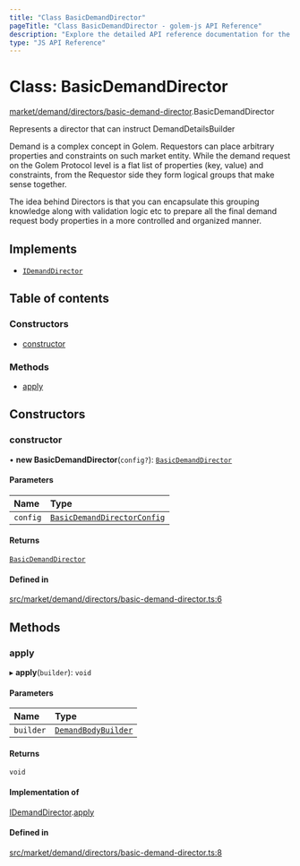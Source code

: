```yaml
---
title: "Class BasicDemandDirector"
pageTitle: "Class BasicDemandDirector - golem-js API Reference"
description: "Explore the detailed API reference documentation for the Class BasicDemandDirector within the golem-js SDK for the Golem Network."
type: "JS API Reference"
---
```

# Class: BasicDemandDirector

[market/demand/directors/basic-demand-director](../modules/market_demand_directors_basic_demand_director).BasicDemandDirector

Represents a director that can instruct DemandDetailsBuilder

Demand is a complex concept in Golem. Requestors can place arbitrary properties and constraints on such
market entity. While the demand request on the Golem Protocol level is a flat list of properties (key, value) and constraints,
from the Requestor side they form logical groups that make sense together.

The idea behind Directors is that you can encapsulate this grouping knowledge along with validation logic etc to prepare
all the final demand request body properties in a more controlled and organized manner.

## Implements

- [`IDemandDirector`](../interfaces/market_market_module.IDemandDirector)

## Table of contents

### Constructors

- [constructor](market_demand_directors_basic_demand_director.BasicDemandDirector#constructor)

### Methods

- [apply](market_demand_directors_basic_demand_director.BasicDemandDirector#apply)

## Constructors

### constructor

• **new BasicDemandDirector**(`config?`): [`BasicDemandDirector`](market_demand_directors_basic_demand_director.BasicDemandDirector)

#### Parameters

| Name | Type |
| :------ | :------ |
| `config` | [`BasicDemandDirectorConfig`](market_demand_directors_basic_demand_director_config.BasicDemandDirectorConfig) |

#### Returns

[`BasicDemandDirector`](market_demand_directors_basic_demand_director.BasicDemandDirector)

#### Defined in

[src/market/demand/directors/basic-demand-director.ts:6](https://github.com/golemfactory/golem-js/blob/570126bc/src/market/demand/directors/basic-demand-director.ts#L6)

## Methods

### apply

▸ **apply**(`builder`): `void`

#### Parameters

| Name | Type |
| :------ | :------ |
| `builder` | [`DemandBodyBuilder`](market_demand_demand_body_builder.DemandBodyBuilder) |

#### Returns

`void`

#### Implementation of

[IDemandDirector](../interfaces/market_market_module.IDemandDirector).[apply](../interfaces/market_market_module.IDemandDirector#apply)

#### Defined in

[src/market/demand/directors/basic-demand-director.ts:8](https://github.com/golemfactory/golem-js/blob/570126bc/src/market/demand/directors/basic-demand-director.ts#L8)
